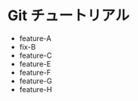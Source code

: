 # Git チュートリアル

  - feature-A
  - fix-B
  - feature-C
  - feature-E
  - feature-F
  - feature-G
  - feature-H